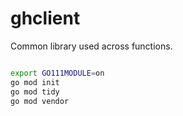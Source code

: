 # ghclient

Common library used across functions.

```bash

export GO111MODULE=on
go mod init
go mod tidy
go mod vendor

```
